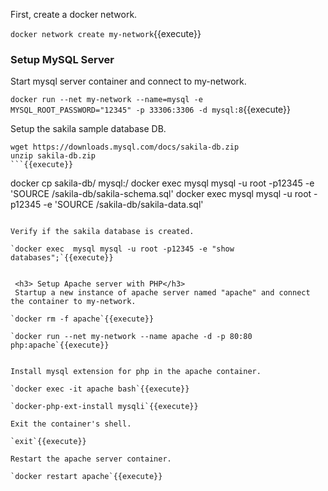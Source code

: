First, create a docker network.

`docker network create my-network`{{execute}}


<h3> Setup MySQL Server</h3>

Start mysql server container and connect to my-network.

`docker run --net my-network --name=mysql -e MYSQL_ROOT_PASSWORD="12345" -p 33306:3306 -d mysql:8`{{execute}}


Setup the sakila sample database DB.

```
wget https://downloads.mysql.com/docs/sakila-db.zip
unzip sakila-db.zip
```{{execute}}

```
docker cp  sakila-db/ mysql:/
docker exec  mysql mysql -u root -p12345 -e 'SOURCE /sakila-db/sakila-schema.sql'
docker exec  mysql mysql -u root -p12345 -e 'SOURCE /sakila-db/sakila-data.sql'
```{{execute}}

Verify if the sakila database is created.

`docker exec  mysql mysql -u root -p12345 -e "show databases";`{{execute}}
 
 
 <h3> Setup Apache server with PHP</h3>
 Startup a new instance of apache server named "apache" and connect the container to my-network.

`docker rm -f apache`{{execute}}

`docker run --net my-network --name apache -d -p 80:80 php:apache`{{execute}}


Install mysql extension for php in the apache container.

`docker exec -it apache bash`{{execute}}

`docker-php-ext-install mysqli`{{execute}}

Exit the container's shell.

`exit`{{execute}}

Restart the apache server container.

`docker restart apache`{{execute}}